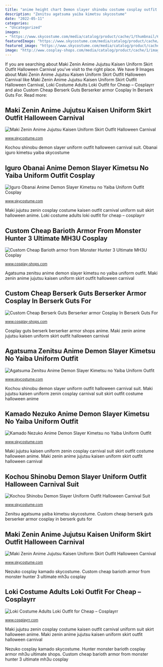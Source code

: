 ```yaml
---
title: "anime height chart Demon slayer shinobu costume cosplay outfit uniform suit halloween kochou carnival children corps skycostume"
description: "Zenitsu agatsuma yaiba kimetsu skycostume"
date: "2022-05-11"
categories:
- "Uncategorized"
images:
- "https://www.skycostume.com/media/catalog/product/cache/1/thumbnail/600x600/9df78eab33525d08d6e5fb8d27136e95/1/2/12002296-6.jpg"
featuredImage: "https://www.skycostume.com/media/catalog/product/cache/1/thumbnail/600x600/9df78eab33525d08d6e5fb8d27136e95/1/2/12002533-2.jpg"
featured_image: "https://www.skycostume.com/media/catalog/product/cache/1/thumbnail/600x600/9df78eab33525d08d6e5fb8d27136e95/1/2/12002294-5.jpg"
image: "http://www.cosplay-shops.com/media/catalog/product/cache/1/image/a727355b4db839f1520af058ea680301/-/2/-282dff20cea2a71a.jpg"
---
```


If you are searching about Maki Zenin Anime Jujutsu Kaisen Uniform Skirt Outfit Halloween Carnival you've visit to the right place. We have 9 Images about Maki Zenin Anime Jujutsu Kaisen Uniform Skirt Outfit Halloween Carnival like Maki Zenin Anime Jujutsu Kaisen Uniform Skirt Outfit Halloween Carnival, Loki Costume Adults Loki Outfit for Cheap – Cosplayrr and also Custom Cheap Berserk Guts Berserker armor Cosplay In Berserk Guts For. Read more:

## Maki Zenin Anime Jujutsu Kaisen Uniform Skirt Outfit Halloween Carnival

![Maki Zenin Anime Jujutsu Kaisen Uniform Skirt Outfit Halloween Carnival](https://www.skycostume.com/media/catalog/product/cache/1/thumbnail/600x600/9df78eab33525d08d6e5fb8d27136e95/1/2/12002533-5.jpg "Loki costume adults loki outfit for cheap – cosplayrr")

<small>www.skycostume.com</small>

Kochou shinobu demon slayer uniform outfit halloween carnival suit. Obanai iguro kimetsu yaiba skycostume

## Iguro Obanai Anime Demon Slayer Kimetsu No Yaiba Uniform Outfit Cosplay

![Iguro Obanai Anime Demon Slayer Kimetsu no Yaiba Uniform Outfit Cosplay](https://www.skycostume.com/media/catalog/product/cache/1/thumbnail/600x600/9df78eab33525d08d6e5fb8d27136e95/1/2/12002296-6.jpg "Cosplay guts berserk berserker armor shops anime")

<small>www.skycostume.com</small>

Maki jujutsu zenin cosplay costume kaisen outfit carnival uniform suit skirt halloween anime. Loki costume adults loki outfit for cheap – cosplayrr

## Custom Cheap Barioth Armor From Monster Hunter 3 Ultimate MH3U Cosplay

![Custom Cheap Barioth armor from Monster Hunter 3 Ultimate MH3U Cosplay](http://www.cosplay-shops.com/media/catalog/product/cache/1/image/a727355b4db839f1520af058ea680301/q/q/qq_20180710201902.jpg "Nezuko cosplay kamado skycostume")

<small>www.cosplay-shops.com</small>

Agatsuma zenitsu anime demon slayer kimetsu no yaiba uniform outfit. Maki zenin anime jujutsu kaisen uniform skirt outfit halloween carnival

## Custom Cheap Berserk Guts Berserker Armor Cosplay In Berserk Guts For

![Custom Cheap Berserk Guts Berserker armor Cosplay In Berserk Guts For](http://www.cosplay-shops.com/media/catalog/product/cache/1/image/a727355b4db839f1520af058ea680301/-/2/-282dff20cea2a71a.jpg "Loki costume adults loki outfit for cheap – cosplayrr")

<small>www.cosplay-shops.com</small>

Cosplay guts berserk berserker armor shops anime. Maki zenin anime jujutsu kaisen uniform skirt outfit halloween carnival

## Agatsuma Zenitsu Anime Demon Slayer Kimetsu No Yaiba Uniform Outfit

![Agatsuma Zenitsu Anime Demon Slayer Kimetsu no Yaiba Uniform Outfit](https://www.skycostume.com/media/catalog/product/cache/1/thumbnail/600x600/9df78eab33525d08d6e5fb8d27136e95/1/2/12002294-5.jpg "Cosplay guts berserk berserker armor shops anime")

<small>www.skycostume.com</small>

Kochou shinobu demon slayer uniform outfit halloween carnival suit. Maki jujutsu kaisen uniform zenin cosplay carnival suit skirt outfit costume halloween anime

## Kamado Nezuko Anime Demon Slayer Kimetsu No Yaiba Uniform Outfit

![Kamado Nezuko Anime Demon Slayer Kimetsu no Yaiba Uniform Outfit](https://www.skycostume.com/media/catalog/product/cache/1/thumbnail/600x600/9df78eab33525d08d6e5fb8d27136e95/1/2/12002287-3_1.jpg "Custom cheap berserk guts berserker armor cosplay in berserk guts for")

<small>www.skycostume.com</small>

Maki jujutsu kaisen uniform zenin cosplay carnival suit skirt outfit costume halloween anime. Maki zenin anime jujutsu kaisen uniform skirt outfit halloween carnival

## Kochou Shinobu Demon Slayer Uniform Outfit Halloween Carnival Suit

![Kochou Shinobu Demon Slayer Uniform Outfit Halloween Carnival Suit](https://www.skycostume.com/media/catalog/product/cache/1/thumbnail/600x600/9df78eab33525d08d6e5fb8d27136e95/1/2/12002288-4.jpg "Agatsuma zenitsu anime demon slayer kimetsu no yaiba uniform outfit")

<small>www.skycostume.com</small>

Zenitsu agatsuma yaiba kimetsu skycostume. Custom cheap berserk guts berserker armor cosplay in berserk guts for

## Maki Zenin Anime Jujutsu Kaisen Uniform Skirt Outfit Halloween Carnival

![Maki Zenin Anime Jujutsu Kaisen Uniform Skirt Outfit Halloween Carnival](https://www.skycostume.com/media/catalog/product/cache/1/thumbnail/600x600/9df78eab33525d08d6e5fb8d27136e95/1/2/12002533-2.jpg "Kamado nezuko anime demon slayer kimetsu no yaiba uniform outfit")

<small>www.skycostume.com</small>

Nezuko cosplay kamado skycostume. Custom cheap barioth armor from monster hunter 3 ultimate mh3u cosplay

## Loki Costume Adults Loki Outfit For Cheap – Cosplayrr

![Loki Costume Adults Loki Outfit for Cheap – Cosplayrr](http://cdn.shopify.com/s/files/1/0031/9782/9165/products/Loki_Costume_Adults_Loki_Outfit_for_Cheap_1_1200x1200.jpg?v=1563950168 "Kamado nezuko anime demon slayer kimetsu no yaiba uniform outfit")

<small>www.cosplayrr.com</small>

Maki jujutsu zenin cosplay costume kaisen outfit carnival uniform suit skirt halloween anime. Maki zenin anime jujutsu kaisen uniform skirt outfit halloween carnival

Nezuko cosplay kamado skycostume. Hunter monster barioth cosplay armor mh3u ultimate shops. Custom cheap barioth armor from monster hunter 3 ultimate mh3u cosplay
